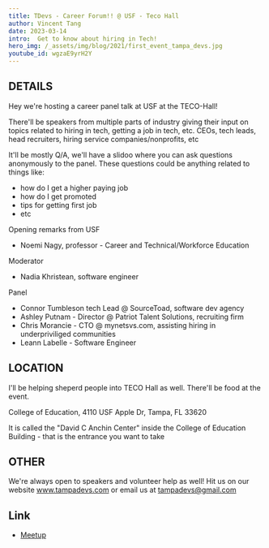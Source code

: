 ```yaml
---
title: TDevs - Career Forum!! @ USF - Teco Hall
author: Vincent Tang
date: 2023-03-14
intro:  Get to know about hiring in Tech! 
hero_img: /_assets/img/blog/2021/first_event_tampa_devs.jpg
youtube_id: wgzaE9yrH2Y
---
```


## DETAILS

Hey we're hosting a career panel talk at USF at the TECO-Hall!

There'll be speakers from multiple parts of industry giving their input on topics related to hiring in tech, getting a job in tech, etc. CEOs, tech leads, head recruiters, hiring service companies/nonprofits, etc

It'll be mostly Q/A, we'll have a slidoo where you can ask questions anonymously to the panel. These questions could be anything related to things like:

- how do I get a higher paying job
- how do I get promoted
- tips for getting first job
- etc

Opening remarks from USF
- Noemi Nagy, professor - Career and Technical/Workforce Education

Moderator
- Nadia Khristean, software engineer

Panel
- Connor Tumbleson tech Lead @ SourceToad, software dev agency
- Ashley Putnam - Director @ Patriot Talent Solutions, recruiting firm
- Chris Morancie - CTO @ mynetsvs.com, assisting hiring in underpriviliged communities
- Leann Labelle - Software Engineer

## LOCATION

I'll be helping sheperd people into TECO Hall as well. There'll be food at the event.

College of Education, 4110 USF Apple Dr, Tampa, FL 33620

It is called the "David C Anchin Center" inside the College of Education Building - that is the entrance you want to take

## OTHER

We're always open to speakers and volunteer help as well! Hit us on our website www.tampadevs.com or email us at tampadevs@gmail.com

## Link

- [Meetup](https://www.meetup.com/tampadevs/events/290245741)

<!-- TODO -->
<!-- Add slides  -->
